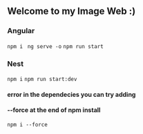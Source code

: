 ## Welcome to my Image Web :)

### Angular 
`npm i `
`ng serve -o`
`npm run start`

### Nest
`npm i`
`npm run start:dev`

#### error in the dependecies you can try adding  
#### --force at the end of npm install
`npm i --force`